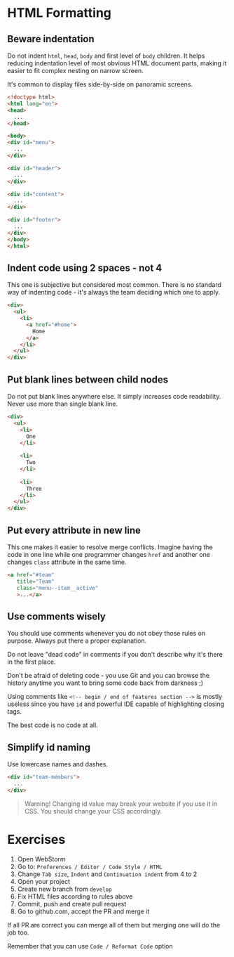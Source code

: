 # HTML Formatting

## Beware indentation

Do not indent `html`, `head`, `body` and first level
of `body` children. It helps reducing indentation level
of most obvious HTML document parts, making it easier
to fit complex nesting on narrow screen.

It's common to display files side-by-side
on panoramic screens.

```HTML
<!doctype html>
<html lang="en">
<head>
  ...
</head>

<body>
<div id="menu">
  ...
</div>

<div id="header">
  ...
</div>

<div id="content">
  ...
</div>

<div id="footer">
  ...
</div>
</body>
</html>
```

## Indent code using 2 spaces - not 4

This one is subjective but considered most common. 
There is no standard way of indenting code - it's always the team
deciding which one to apply.


```HTML
<div>
  <ul>
    <li>
      <a href="#home">
        Home
      </a>
    </li>
  </ul>
</div>
```

## Put blank lines between child nodes

Do not put blank lines anywhere else.
It simply increases code readability.
Never use more than single blank line.

```HTML
<div>
  <ul>
    <li>
      One
    </li>
    
    <li>
      Two
    </li>
    
    <li>
      Three
    </li>
  </ul>
</div>
```

## Put every attribute in new line

This one makes it easier to resolve merge conflicts.
Imagine having the code in one line 
while one programmer changes `href` 
and another one changes `class` attribute
in the same time.

```HTML
<a href="#team" 
   title="Team"
   class="menu--item__active"
   >...</a>
```

## Use comments wisely

You should use comments whenever you do not obey those rules on
purpose. Always put there a proper explanation.

Do not leave "dead code" in comments if you don't describe why
it's there in the first place.

Don't be afraid of deleting code - you use Git and you can
browse the history anytime you want to bring some code back
from darkness ;)

Using comments like `<!-- begin / end of features section -->` is
mostly useless since you have `id` and powerful IDE capable of
highlighting closing tags.

The best code is no code at all.

## Simplify id naming

Use lowercase names and dashes.

```HTML
<div id="team-members">
  ...
</div>
```

> Warning! 
> Changing id value may break your website if 
> you use it in CSS. You should change your CSS
> accordingly.

# Exercises

1. Open WebStorm
2. Go to: `Preferences / Editor / Code Style / HTML`
3. Change `Tab size`, `Indent` and `Continuation indent` from 4 to 2
4. Open your project
5. Create new branch from `develop`
6. Fix HTML files according to rules above
7. Commit, push and create pull request
8. Go to github.com, accept the PR and merge it

If all PR are correct you can merge all of them but merging one
will do the job too.

Remember that you can use `Code / Reformat Code` option




